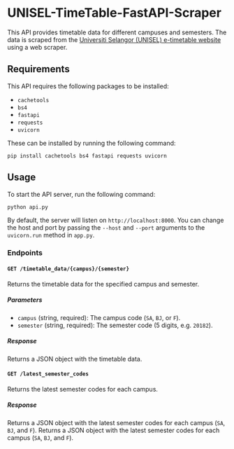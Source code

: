 # UNISEL-TimeTable-FastAPI-Scraper


This API provides timetable data for different campuses and semesters. The data is scraped from the [Universiti Selangor (UNISEL) e-timetable website](http://etimetable.unisel.edu.my) using a web scraper.

## Requirements

This API requires the following packages to be installed:

- `cachetools`
- `bs4`
- `fastapi`
- `requests`
- `uvicorn`

These can be installed by running the following command:
```
pip install cachetools bs4 fastapi requests uvicorn
```

## Usage

To start the API server, run the following command:
```
python api.py
```
By default, the server will listen on `http://localhost:8000`. You can change the host and port by passing the `--host` and `--port` arguments to the `uvicorn.run` method in `app.py`.

### Endpoints

#### `GET /timetable_data/{campus}/{semester}`

Returns the timetable data for the specified campus and semester.

##### Parameters

- `campus` (string, required): The campus code (`SA`, `BJ`, or `F`).
- `semester` (string, required): The semester code (5 digits, e.g. `20182`).

##### Response

Returns a JSON object with the timetable data.

#### `GET /latest_semester_codes`

Returns the latest semester codes for each campus.

##### Response

Returns a JSON object with the latest semester codes for each campus (`SA`, `BJ`, and `F`).
Returns a JSON object with the latest semester codes for each campus (`SA`, `BJ`, and `F`).
